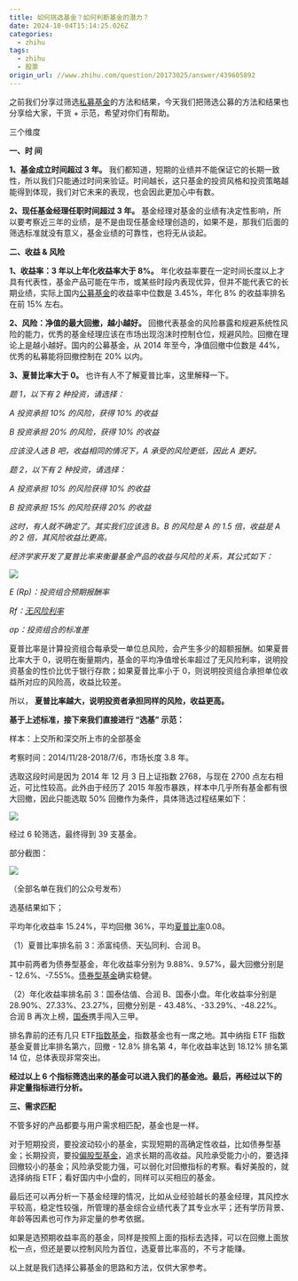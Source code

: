 ```yaml
---
title: 如何挑选基金？如何判断基金的潜力？
date: 2024-10-04T15:14:25.026Z
categories:
  - zhihu
tags:
  - zhihu
  - 股票
origin_url: //www.zhihu.com/question/20173025/answer/439605892
---
```

之前我们分享过筛选[私募基金](https://zhida.zhihu.com/search?content_id=109997592\&content_type=Answer\&match_order=1\&q=%E7%A7%81%E5%8B%9F%E5%9F%BA%E9%87%91\&zd_token=eyJhbGciOiJIUzI1NiIsInR5cCI6IkpXVCJ9.eyJpc3MiOiJ6aGlkYV9zZXJ2ZXIiLCJleHAiOjE3MjgyMjc2NjEsInEiOiLnp4Hli5_ln7rph5EiLCJ6aGlkYV9zb3VyY2UiOiJlbnRpdHkiLCJjb250ZW50X2lkIjoxMDk5OTc1OTIsImNvbnRlbnRfdHlwZSI6IkFuc3dlciIsIm1hdGNoX29yZGVyIjoxLCJ6ZF90b2tlbiI6bnVsbH0.TUg5k7aPF2ZrVOpqIiwuKcYJ2AvdRZkPaLnNUXxrWUg\&zhida_source=entity)的方法和结果，今天我们把筛选公募的方法和结果也分享给大家，干货 + 示范，希望对你们有帮助。

三个维度

**一、时 间**

&#x20;**1、基金成立时间超过 3 年。** 我们都知道，短期的业绩并不能保证它的长期一致性，所以我们只能通过时间来验证。时间越长，这只基金的投资风格和投资策略越能得到体现，我们对它未来的表现，也会因此更加心中有数。

&#x20;**2、现任基金经理任职时间超过 3 年。** 基金经理对基金的业绩有决定性影响，所以要考察近三年的业绩，是不是由现任基金经理创造的，如果不是，那我们后面的筛选标准就没有意义，基金业绩的可靠性，也将无从谈起。

**二、收益 & 风险**

&#x20;**1、收益率：3 年以上年化收益率大于 8%。** 年化收益率要在一定时间长度以上才具有代表性，基金产品可能在牛市，或某些时段内表现优异，但并不能代表它的长期业绩，实际上国内[公募基金](https://zhida.zhihu.com/search?content_id=109997592\&content_type=Answer\&match_order=1\&q=%E5%85%AC%E5%8B%9F%E5%9F%BA%E9%87%91\&zd_token=eyJhbGciOiJIUzI1NiIsInR5cCI6IkpXVCJ9.eyJpc3MiOiJ6aGlkYV9zZXJ2ZXIiLCJleHAiOjE3MjgyMjc2NjEsInEiOiLlhazli5_ln7rph5EiLCJ6aGlkYV9zb3VyY2UiOiJlbnRpdHkiLCJjb250ZW50X2lkIjoxMDk5OTc1OTIsImNvbnRlbnRfdHlwZSI6IkFuc3dlciIsIm1hdGNoX29yZGVyIjoxLCJ6ZF90b2tlbiI6bnVsbH0.9Dzed0uHHbKCJlz63cvC7PFhaC7JNbCLSdCYMVyqyBw\&zhida_source=entity)的收益率中位数是 3.45%，年化 8% 的收益率排名在前 15% 左右。

&#x20;**2、风险：净值的最大回撤，越小越好。** 回撤代表基金的风险暴露和规避系统性风险的能力，优秀的基金经理应该在市场出现泡沫时控制仓位，规避风险。回撤在理论上是越小越好。国内的公募基金，从 2014 年至今，净值回撤中位数是 44%，优秀的私募能将回撤控制在 20% 以内。

&#x20;**3、夏普比率大于 0。** 也许有人不了解夏普比率，这里解释一下。

&#x20;*题 1，以下有 2 种投资，请选择：*&#x20;

*A 投资承担 10% 的风险，获得 10% 的收益*

*B 投资承担 20% 的风险，获得 10% 的收益*

&#x20;*应该没人选 B 吧，收益相同的情况下，A 承受的风险更低，因此 A 更好。*&#x20;

&#x20;*题 2，以下有 2 种投资，请选择：*&#x20;

*A 投资承担 10% 的风险获得 10% 的收益*

*B 投资承担 15% 的风险获得 20% 的收益*

&#x20;*这时，有人就不确定了。其实我们应该选 B。B 的风险是 A 的 1.5 倍，收益是 A 的 2 倍，其风险收益比更高。*&#x20;

&#x20;*经济学家开发了夏普比率来衡量基金产品的收益与风险的关系，其公式如下：*&#x20;

![](https://picx.zhimg.com/50/v2-e21c5bb0af1dd16090d98c5e3f3cca04_720w.jpg?source=2c26e567)

*E (Rp)：投资组合预期报酬率*

*Rf：[无风险利率](https://zhida.zhihu.com/search?content_id=109997592\&content_type=Answer\&match_order=1\&q=%E6%97%A0%E9%A3%8E%E9%99%A9%E5%88%A9%E7%8E%87\&zd_token=eyJhbGciOiJIUzI1NiIsInR5cCI6IkpXVCJ9.eyJpc3MiOiJ6aGlkYV9zZXJ2ZXIiLCJleHAiOjE3MjgyMjc2NjEsInEiOiLml6Dpo47pmanliKnnjociLCJ6aGlkYV9zb3VyY2UiOiJlbnRpdHkiLCJjb250ZW50X2lkIjoxMDk5OTc1OTIsImNvbnRlbnRfdHlwZSI6IkFuc3dlciIsIm1hdGNoX29yZGVyIjoxLCJ6ZF90b2tlbiI6bnVsbH0.RA5Ql0g4-hspUv36GEu7dNkgLEqsGLM93G2RHPS4KUQ\&zhida_source=entity)*

*σp：投资组合的标准差*

夏普比率是计算投资组合每承受一单位总风险，会产生多少的超额报酬。如果夏普比率大于 0，说明在衡量期内，基金的平均净值增长率超过了无风险利率，说明投资基金的性价比优于银行存款；如果夏普比率小于 0，则说明投资组合承担单位收益所对应的风险高，收益比较差。

所以， **夏普比率越大，说明投资者承担同样的风险，收益更高。**&#x20;

&#x20;**基于上述标准，接下来我们直接进行 “选基” 示范：**&#x20;

样本：上交所和深交所上市的全部基金

考察时间：2014/11/28-2018/7/6，市场长度 3.8 年。

选取这段时间是因为 2014 年 12 月 3 日上证指数 2768，与现在 2700 点左右相近，可比性较高。此外由于经历了 2015 年股市暴跌，样本中几乎所有基金都有很大回撤，因此只能选取 50% 回撤作为条件，具体筛选过程结果如下：

![](https://picx.zhimg.com/50/v2-2c7cef0a0884a23ac40775c1e0cc2c82_720w.jpg?source=2c26e567)

经过 6 轮筛选，最终得到 39 支基金。

部分截图：

![](https://pic1.zhimg.com/50/v2-bc90c89eca88ef1c0594214fdaef2b74_720w.jpg?source=2c26e567)

（全部名单在我们的公众号发布）

选基结果如下；

平均年化收益率 15.24%，平均回撤 36%，平均[夏普比率](https://zhida.zhihu.com/search?content_id=109997592\&content_type=Answer\&match_order=8\&q=%E5%A4%8F%E6%99%AE%E6%AF%94%E7%8E%87\&zd_token=eyJhbGciOiJIUzI1NiIsInR5cCI6IkpXVCJ9.eyJpc3MiOiJ6aGlkYV9zZXJ2ZXIiLCJleHAiOjE3MjgyMjc2NjEsInEiOiLlpI_mma7mr5TnjociLCJ6aGlkYV9zb3VyY2UiOiJlbnRpdHkiLCJjb250ZW50X2lkIjoxMDk5OTc1OTIsImNvbnRlbnRfdHlwZSI6IkFuc3dlciIsIm1hdGNoX29yZGVyIjo4LCJ6ZF90b2tlbiI6bnVsbH0.67pU3ffa8cV1zO29vOBERGFqAc6MLmeWvS6ddtTORpc\&zhida_source=entity)0.08。

（1）夏普比率排名前 3：添富纯债、天弘同利、合润 B。

其中前两者为债券型基金，年化收益率分别为 9.88%、9.57%，最大回撤分别是 - 12.6%、-7.55%。[债券型基金](https://zhida.zhihu.com/search?content_id=109997592\&content_type=Answer\&match_order=2\&q=%E5%80%BA%E5%88%B8%E5%9E%8B%E5%9F%BA%E9%87%91\&zd_token=eyJhbGciOiJIUzI1NiIsInR5cCI6IkpXVCJ9.eyJpc3MiOiJ6aGlkYV9zZXJ2ZXIiLCJleHAiOjE3MjgyMjc2NjEsInEiOiLlgLrliLjlnovln7rph5EiLCJ6aGlkYV9zb3VyY2UiOiJlbnRpdHkiLCJjb250ZW50X2lkIjoxMDk5OTc1OTIsImNvbnRlbnRfdHlwZSI6IkFuc3dlciIsIm1hdGNoX29yZGVyIjoyLCJ6ZF90b2tlbiI6bnVsbH0.oL_H0BdtKviOi08evoFjPctr8XXraiDo7sxqaQ2U7Jg\&zhida_source=entity)确实稳健。

（2）年化收益率排名前 3：国泰估值、合润 B、国泰小盘。年化收益率分别是 28.90%、27.33%、23.27%，回撤分别是 - 43.48%、-33.29%、-48.22%。合润 B 再次上榜，[国泰](https://zhida.zhihu.com/search?content_id=109997592\&content_type=Answer\&match_order=3\&q=%E5%9B%BD%E6%B3%B0\&zd_token=eyJhbGciOiJIUzI1NiIsInR5cCI6IkpXVCJ9.eyJpc3MiOiJ6aGlkYV9zZXJ2ZXIiLCJleHAiOjE3MjgyMjc2NjEsInEiOiLlm73ms7AiLCJ6aGlkYV9zb3VyY2UiOiJlbnRpdHkiLCJjb250ZW50X2lkIjoxMDk5OTc1OTIsImNvbnRlbnRfdHlwZSI6IkFuc3dlciIsIm1hdGNoX29yZGVyIjozLCJ6ZF90b2tlbiI6bnVsbH0.18Exl6WKRLtmISnTnSPicVGfbJHgiNeSEdy51U8wkWg\&zhida_source=entity)携手闯入三甲。

排名靠前的还有几只 ETF[指数基金](https://zhida.zhihu.com/search?content_id=109997592\&content_type=Answer\&match_order=1\&q=%E6%8C%87%E6%95%B0%E5%9F%BA%E9%87%91\&zd_token=eyJhbGciOiJIUzI1NiIsInR5cCI6IkpXVCJ9.eyJpc3MiOiJ6aGlkYV9zZXJ2ZXIiLCJleHAiOjE3MjgyMjc2NjEsInEiOiLmjIfmlbDln7rph5EiLCJ6aGlkYV9zb3VyY2UiOiJlbnRpdHkiLCJjb250ZW50X2lkIjoxMDk5OTc1OTIsImNvbnRlbnRfdHlwZSI6IkFuc3dlciIsIm1hdGNoX29yZGVyIjoxLCJ6ZF90b2tlbiI6bnVsbH0.Tw1LDEwgj-DlsO5fbnI3J0_c-vIRKpGKGUyr6XOXD-0\&zhida_source=entity)，指数基金也有一席之地。其中纳指 ETF 指数基金夏普比率排名第六，回撤 - 12.8% 排名第 4，年化收益率达到 18.12% 排名第 14 位，总体表现非常突出。

&#x20;**经过以上 6 个指标筛选出来的基金可以进入我们的基金池。最后，再经过以下的非定量指标进行分析。**&#x20;

**三、需求匹配**

不管多好的产品都要与用户需求相匹配，基金也是一样。

对于短期投资，要投波动较小的基金，实现短期的高确定性收益，比如债券型基金；长期投资，要投[偏股型基金](https://zhida.zhihu.com/search?content_id=109997592\&content_type=Answer\&match_order=1\&q=%E5%81%8F%E8%82%A1%E5%9E%8B%E5%9F%BA%E9%87%91\&zd_token=eyJhbGciOiJIUzI1NiIsInR5cCI6IkpXVCJ9.eyJpc3MiOiJ6aGlkYV9zZXJ2ZXIiLCJleHAiOjE3MjgyMjc2NjEsInEiOiLlgY_ogqHlnovln7rph5EiLCJ6aGlkYV9zb3VyY2UiOiJlbnRpdHkiLCJjb250ZW50X2lkIjoxMDk5OTc1OTIsImNvbnRlbnRfdHlwZSI6IkFuc3dlciIsIm1hdGNoX29yZGVyIjoxLCJ6ZF90b2tlbiI6bnVsbH0.QdFGBiXfh7hyfXZzT16PhVOIoVUzdtUH_2siKwNxVzQ\&zhida_source=entity)，追求长期的高收益。风险承受能力小的，要选择回撤较小的基金；风险承受能力强，可以弱化对回撤指标的考察。看好美股的，就选择纳指 ETF；看好国内中小盘的，同样可以买相应的基金。

最后还可以再分析一下基金经理的情况，比如从业经验越长的基金经理，其风控水平较高，稳定性较强，所管理的基金综合业绩代表了其专业水平；还有学历背景、年龄等因素也可作为非定量的参考依据。

如果是选预期收益率高的基金，同样是按照上面的指标去选择，可以在回撤上面放松一点，但还是要以控制风险为首位，选夏普比率高的，不亏才能赚。

以上就是我们选择公募基金的思路和方法，仅供大家参考。
